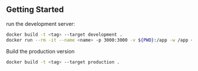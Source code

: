 
## Getting Started

run the development server:

```bash
docker build -t <tag> --target development .
docker run --rm -it --name <name> -p 3000:3000 -v ${PWD}:/app -w /app <tag>
```
Build the production version
```bash
docker build -t <tag> --target production .
```
